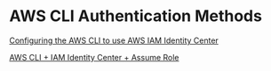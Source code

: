 # AWS CLI Authentication Methods

[Configuring the AWS CLI to use AWS IAM Identity Center](https://github.com/fabbriciocruz/AWS_CLI_Authentication_Methods/blob/main/Configuring_the_AWS_CLI_to_use_AWS_IAM_Identity_Center.md)

[AWS CLI + IAM Identity Center + Assume Role](https://github.com/fabbriciocruz/AWS_CLI_Authentication_Methods/blob/ed497b720ddf9516b664c4abd33d38134f1bc90d/AwsCLI+IamIdentityCenter+AssumeRole)